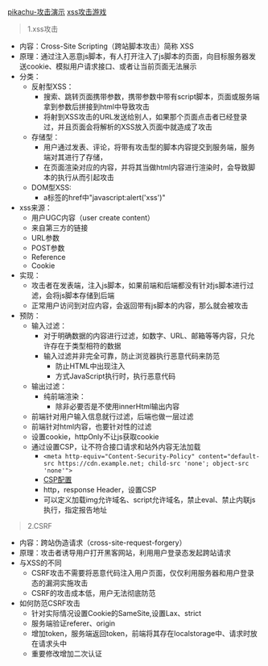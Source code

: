 
[pikachu-攻击演示](https://github.com/zhuifengshaonianhanlu/pikachu)
[xss攻击游戏](http://prompt.ml/0)

> 1.xss攻击

* 内容：Cross-Site Scripting（跨站脚本攻击）简称 XSS
* 原理：通过注入恶意js脚本，有人打开注入了js脚本的页面，向目标服务器发送cookie、模拟用户请求接口、或者让当前页面无法展示
* 分类：
    * 反射型XSS：
        * 搜索、跳转页面携带参数，携带参数中带有script脚本，页面或服务端拿到参数后拼接到html中导致攻击
        * 将射到XSS攻击的URL发送给别人，如果那个页面点击者已经登录过，并且页面会将解析的XSS放入页面中就造成了攻击
    * 存储型：
        * 用户通过发表、评论，将带有攻击型的脚本内容提交到服务端，服务端对其进行了存储，
        * 在页面渲染对应的内容，并将其当做html内容进行渲染时，会导致脚本的执行从而引起攻击
    * DOM型XSS:
        * a标签的href中"javascript:alert('xss')"
* xss来源：
    * 用户UGC内容（user create content）
    * 来自第三方的链接
    * URL参数
    * POST参数
    * Reference
    * Cookie
* 实现：
    * 攻击者在发表端，注入js脚本，如果前端和后端都没有针对js脚本进行过滤，会将js脚本存储到后端
    * 正常用户访问到对应内容，会返回带有js脚本的内容，那么就会被攻击
* 预防：
    * 输入过滤：
        * 对于明确数据的内容进行过滤，如数字、URL、邮箱等等内容，只允许存在于类型相符的数据
        * 输入过滤并非完全可靠，防止浏览器执行恶意代码来防范
            * 防止HTML中出现注入
            * 方式JavaScript执行时，执行恶意代码
    * 输出过滤：
        * 纯前端渲染：
            * 除非必要否是不使用innerHtml输出内容
    * 前端针对用户输入信息就行过滤，后端也做一层过滤
    * 前端针对html内容，也要针对性的过滤
    * 设置cookie，httpOnly不让js获取cookie
    * 通过设置CSP，让不符合接口请求和站外内容无法加载
        * `<meta http-equiv="Content-Security-Policy" content="default-src https://cdn.example.net; child-src 'none'; object-src 'none'">`
        * [CSP配置](https://developer.mozilla.org/zh-CN/docs/Web/HTTP/CSP)
        * http，response Header，设置CSP
        * 可以定义加载img允许域名、script允许域名，禁止eval、禁止内联js执行，指定报告地址


> 2.CSRF

* 内容：跨站伪造请求（cross-site-request-forgery）
* 原理：攻击者诱导用户打开黑客网站，利用用户登录态发起跨站请求
* 与XSS的不同
    * CSRF攻击不需要将恶意代码注入用户页面，仅仅利用服务器和用户登录态的漏洞实施攻击
    * CSRF的攻击成本低，用户无法彻底防范
* 如何防范CSRF攻击
    * 针对实际情况设置Cookie的SameSite,设置Lax、strict
    * 服务端验证referer、origin
    * 增加token，服务端返回token，前端将其存在localstorage中、请求时放在请求头中
    * 重要修改增加二次认证
